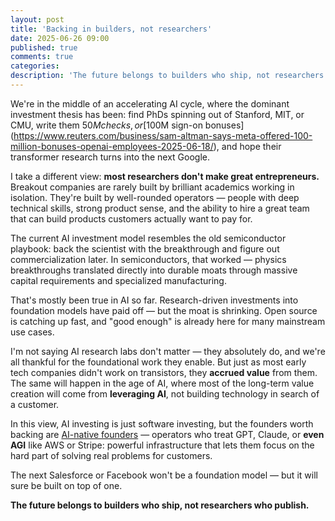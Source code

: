```yaml
---
layout: post
title: 'Backing in builders, not researchers'
date: 2025-06-26 09:00
published: true
comments: true
categories:
description: 'The future belongs to builders who ship, not researchers who publish.'
---
```


We're in the middle of an accelerating AI cycle, where the dominant investment thesis has been: find PhDs spinning out of Stanford, MIT, or CMU, write them $50M checks, or [$100M sign-on bonuses](https://www.reuters.com/business/sam-altman-says-meta-offered-100-million-bonuses-openai-employees-2025-06-18/), and hope their transformer research turns into the next Google.

I take a different view: **most researchers don't make great entrepreneurs.** Breakout companies are rarely built by brilliant academics working in isolation. They're built by well-rounded operators — people with deep technical skills, strong product sense, and the ability to hire a great team that can build products customers actually want to pay for.

The current AI investment model resembles the old semiconductor playbook: back the scientist with the breakthrough and figure out commercialization later. In semiconductors, that worked — physics breakthroughs translated directly into durable moats through massive capital requirements and specialized manufacturing.

That's mostly been true in AI so far. Research-driven investments into foundation models have paid off — but the moat is shrinking. Open source is catching up fast, and "good enough" is already here for many mainstream use cases.

I'm not saying AI research labs don't matter — they absolutely do, and we're all thankful for the foundational work they enable. But just as most early tech companies didn't work on transistors, they **accrued value** from them. The same will happen in the age of AI, where most of the long-term value creation will come from **leveraging AI**, not building technology in search of a customer.

In this view, AI investing is just software investing, but the founders worth backing are [AI-native founders](https://kenneth.io/post/ai-native-founders-and-the-new-reality-for-early-stage-investing) — operators who treat GPT, Claude, or **even AGI** like AWS or Stripe: powerful infrastructure that lets them focus on the hard part of solving real problems for customers.

The next Salesforce or Facebook won't be a foundation model — but it will sure be built on top of one.

**The future belongs to builders who ship, not researchers who publish.**

